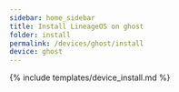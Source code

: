 ```yaml
---
sidebar: home_sidebar
title: Install LineageOS on ghost
folder: install
permalink: /devices/ghost/install
device: ghost
---
```

{% include templates/device_install.md %}
